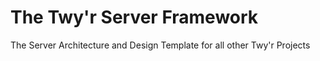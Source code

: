 # The Twy'r Server Framework
The Server Architecture and Design Template for all other Twy'r Projects


